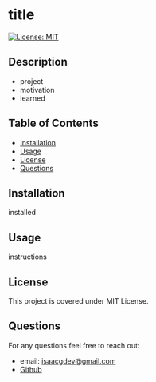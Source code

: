 # title
  [![License: MIT](https://img.shields.io/badge/License-MIT-yellow.svg)](https://opensource.org/licenses/MIT)

  ## Description
  - project
  - motivation
  - learned

  ## Table of Contents
  - [Installation](#installation)
  - [Usage](#usage)
  - [License](#license)
  - [Questions](#questions)

  ## Installation
  installed

  ## Usage
  instructions

  ## License
  This project is covered under MIT License.

  ## Questions
  For any questions feel free to reach out:
  - email: [isaacgdev@gmail.com](mailto:isaacgdev@gmail.com)
  - [Github](https://github.com/isaacgalvan10)
  